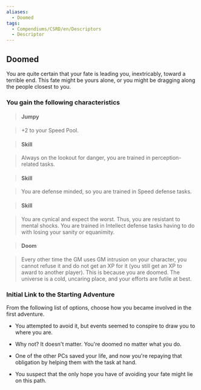 ```yaml
---
aliases:
  - Doomed
tags:
  - Compendiums/CSRD/en/Descriptors
  - Descriptor
---
```

  
## Doomed    
You are quite certain that your fate is leading you, inextricably, toward a terrible end. This fate might be yours alone, or you might be dragging along the people closest to you.  
### You gain the following characteristics    
> #### Jumpy  
> +2 to your Speed Pool.    
  
> #### Skill  
> Always on the lookout for danger, you are trained in perception-related tasks.    
  
> #### Skill  
> You are defense minded, so you are trained in Speed defense tasks.    
  
> #### Skill  
> You are cynical and expect the worst. Thus, you are resistant to mental shocks. You are trained in Intellect defense tasks having to do with losing your sanity or equanimity.    
  
> #### Doom  
> Every other time the GM uses GM intrusion on your character, you cannot refuse it and do not get an XP for it (you still get an XP to award to another player). This is because you are doomed. The universe is a cold, uncaring place, and your efforts are futile at best.    
  
### Initial Link to the Starting Adventure    
From the following list of options, choose how you became involved in the first adventure.    
- You attempted to avoid it, but events seemed to conspire to draw you to where you are.    
- Why not? It doesn't matter. You're doomed no matter what you do.    
- One of the other PCs saved your life, and now you're repaying that obligation by helping them with the task at hand.    
- You suspect that the only hope you have of avoiding your fate might lie on this path.  